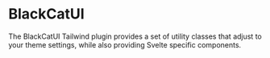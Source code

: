 # BlackCatUI

The BlackCatUI Tailwind plugin provides a set of utility classes that adjust to your theme settings, while also providing Svelte specific components.
